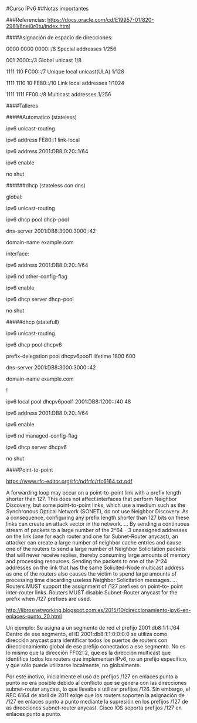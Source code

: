 #Curso IPv6
##Notas importantes

###Referencias:
https://docs.oracle.com/cd/E19957-01/820-2981/6nei0r0tu/index.html




####Asignación de espacio de direcciones:

0000 0000 		0000::/8	Special addresses			1/256

001				2000::/3	Global unicast				1/8

1111 110		FC00::/7	Unique local unicast(ULA)	1/128

1111 1110 10	FE80::/10	Link local addresses		1/1024

1111 1111		FF00::/8	Multicast addresses			1/256



####Talleres

#####Automatico (stateless)

ipv6 unicast-routing 


ipv6 address FE80::1 link-local 

ipv6 address 2001:DB8:0:20::1/64

ipv6 enable

no shut



######dhcp (stateless con dns)

global:

ipv6 unicast-routing 

ipv6 dhcp pool dhcp-pool

dns-server 2001:DB8:3000:3000::42

domain-name example.com


interface:

ipv6 address 2001:DB8:0:20::1/64

ipv6 nd other-config-flag

ipv6 enable

ipv6 dhcp server dhcp-pool

no shut
 

#####dhcp (statefull)

ipv6 unicast-routing 

ipv6 dhcp pool dhcpv6 

prefix-delegation pool dhcpv6pool1 lifetime 1800 600

dns-server 2001:DB8:3000:3000::42

domain-name example.com

!

ipv6 local pool dhcpv6pool1 2001:DB8:1200::/40 48



ipv6 address 2001:DB8:0:20::1/64

ipv6 enable

ipv6 nd managed-config-flag

ipv6 dhcp server dhcpv6

no shut


####Point-to-point

https://www.rfc-editor.org/rfc/pdfrfc/rfc6164.txt.pdf

A forwarding loop may occur on a point-to-point link with a prefix
length shorter than 127. This does not affect interfaces that
perform Neighbor Discovery, but some point-to-point links, which use
a medium such as the Synchronous Optical Network (SONET), do not use
Neighbor Discovery. As a consequence, configuring any prefix length
shorter than 127 bits on these links can create an attack vector in
the network.
...
By sending a continuous stream of packets to a large number of the
2^64 - 3 unassigned addresses on the link (one for each router and
one for Subnet-Router anycast), an attacker can create a large number
of neighbor cache entries and cause one of the routers to send a
large number of Neighbor Solicitation packets that will never receive
replies, thereby consuming large amounts of memory and processing
resources. Sending the packets to one of the 2^24 addresses on the
link that has the same Solicited-Node multicast address as one of the
routers also causes the victim to spend large amounts of processing
time discarding useless Neighbor Solicitation messages.
...
Routers MUST support the assignment of /127 prefixes on point-to-
point inter-router links. Routers MUST disable Subnet-Router anycast
for the prefix when /127 prefixes are used.

http://librosnetworking.blogspot.com.es/2015/10/direccionamiento-ipv6-en-enlaces-punto_20.html

Un ejemplo:
Se asigna a un segmento de red el prefijo 2001:db8:1:1::/64
Dentro de ese segmento, el ID 2001:db8:1:1:0:0:0:0 se utiliza como dirección anycast para identificar todos los puertos de routers con direccionamiento global de ese prefijo conectados a ese segmento.
No es lo mismo que la dirección FF02::2, que es la dirección multicast que identifica todos los routers que implementan IPv6, no un prefijo específico, y que sólo puede utilizarse localmente, no globalmente.

Por este motivo, inicialmente el uso de prefijos /127 en enlaces punto a punto no era posible debido al conflicto que se genera con las direcciones subnet-router anycast, lo que llevaba a utilizar prefijos /126.
Sin embargo, el RFC 6164 de abril de 2011 exige que los routers soporten la asignación de /127 en enlaces punto a punto mediante la supresión en los prefijos /127 de as direcciones subnet-router anycast.
Cisco IOS soporta prefijos /127 en enlaces punto a punto.


